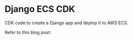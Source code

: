 # Django ECS CDK

CDK code to create a Django app and deploy it to AWS ECS.

Refer to this blog post: 